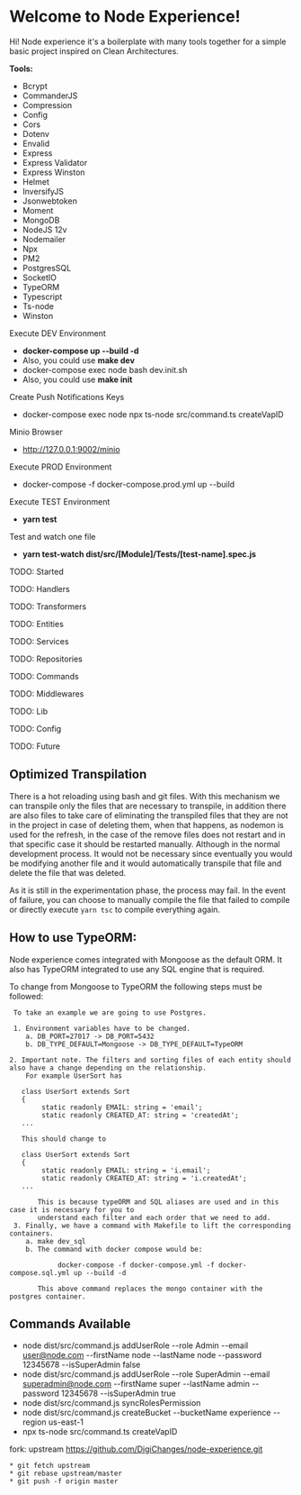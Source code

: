 # Welcome to Node Experience!

Hi! Node experience it's a boilerplate with many tools together for a simple basic project inspired on Clean Architectures.

**Tools:**
* Bcrypt
* CommanderJS
* Compression
* Config
* Cors
* Dotenv
* Envalid
* Express
* Express Validator
* Express Winston
* Helmet
* InversifyJS
* Jsonwebtoken
* Moment
* MongoDB
* NodeJS 12v
* Nodemailer
* Npx
* PM2
* PostgresSQL
* SocketIO
* TypeORM
* Typescript
* Ts-node
* Winston

Execute DEV Environment
- **docker-compose up --build -d**
- Also, you could use **make dev**
- docker-compose exec node bash dev.init.sh
- Also, you could use **make init**

Create Push Notifications Keys
- docker-compose exec node npx ts-node src/command.ts createVapID

Minio Browser
- http://127.0.0.1:9002/minio

Execute PROD Environment
- docker-compose -f docker-compose.prod.yml up --build

Execute TEST Environment
- **yarn test**

Test and watch one file
- **yarn test-watch dist/src/[Module]/Tests/[test-name].spec.js**

TODO: Started

TODO: Handlers

TODO: Transformers

TODO: Entities

TODO: Services

TODO: Repositories

TODO: Commands

TODO: Middlewares

TODO: Lib

TODO: Config

TODO: Future

## Optimized Transpilation 

There is a hot reloading using bash and git files. With this mechanism we can transpile only the files
that are necessary to transpile, in addition there are also files to take care of eliminating the transpiled files
that they are not in the project in case of deleting them, when that happens, as nodemon is used for the refresh, in the
case of the remove files does not restart and in that specific case it should be restarted manually. Although in the 
normal development process. It would not be necessary since eventually you would be modifying another file and it 
would automatically transpile that file and delete the file that was deleted.

As it is still in the experimentation phase, the process may fail. In the event of failure, you can choose to manually 
compile the file that failed to compile or directly execute ```yarn tsc``` to compile everything again. 

## How to use TypeORM:

Node experience comes integrated with Mongoose as the default ORM. It also has TypeORM integrated to use any SQL engine 
that is required.

To change from Mongoose to TypeORM the following steps must be followed:
     
     To take an example we are going to use Postgres.
     
     1. Environment variables have to be changed.
        a. DB_PORT=27017 -> DB_PORT=5432
        b. DB_TYPE_DEFAULT=Mongoose -> DB_TYPE_DEFAULT=TypeORM
    
    2. Important note. The filters and sorting files of each entity should also have a change depending on the relationship.
        For example UserSort has
       
       class UserSort extends Sort
       {
            static readonly EMAIL: string = 'email';
            static readonly CREATED_AT: string = 'createdAt';
       ...
       
       This should change to
       
       class UserSort extends Sort
       {
            static readonly EMAIL: string = 'i.email';
            static readonly CREATED_AT: string = 'i.createdAt';
       ...
       
           This is because typeORM and SQL aliases are used and in this case it is necessary for you to 
           understand each filter and each order that we need to add.
     3. Finally, we have a command with Makefile to lift the corresponding containers.
        a. make dev_sql
        b. The command with docker compose would be:
                
                docker-compose -f docker-compose.yml -f docker-compose.sql.yml up --build -d
           
           This above command replaces the mongo container with the postgres container.
       
## Commands Available

 * node dist/src/command.js addUserRole --role Admin --email user@node.com --firstName node --lastName node --password 12345678 --isSuperAdmin false
 * node dist/src/command.js addUserRole --role SuperAdmin --email superadmin@node.com --firstName super --lastName admin --password 12345678 --isSuperAdmin true
 * node dist/src/command.js syncRolesPermission
 * node dist/src/command.js createBucket --bucketName experience --region us-east-1
 * npx ts-node src/command.ts createVapID


fork:
    upstream	https://github.com/DigiChanges/node-experience.git

    * git fetch upstream
    * git rebase upstream/master
    * git push -f origin master
